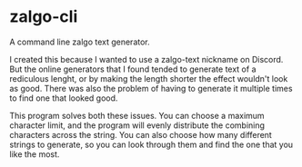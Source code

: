 # zalgo-cli
A command line zalgo text generator.

I created this because I wanted to use a zalgo-text nickname on Discord. 
But the online generators that I found tended to generate text of a rediculous
lenght, or by making the length shorter the effect wouldn't look as good. There was
also the problem of having to generate it multiple times to find one that looked good.

This program solves both these issues. You can choose a maximum character limit, and the
program will evenly distribute the combining characters across the string. You can also
choose how many different strings to generate, so you can look through them and find
the one that you like the most.
